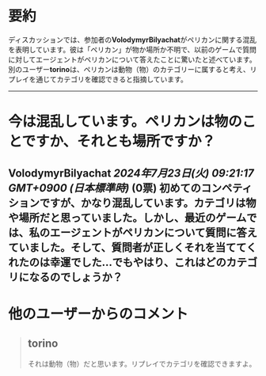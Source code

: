 # 要約 
ディスカッションでは、参加者の**VolodymyrBilyachat**がペリカンに関する混乱を表明しています。彼は「ペリカン」が物か場所か不明で、以前のゲームで質問に対してエージェントがペリカンについて答えたことに驚いたと述べています。別のユーザー**torino**は、ペリカンは動物（物）のカテゴリーに属すると考え、リプレイを通じてカテゴリを確認できると指摘しています。

---
# 今は混乱しています。ペリカンは物のことですか、それとも場所ですか？
**VolodymyrBilyachat** *2024年7月23日(火) 09:21:17 GMT+0900 (日本標準時)* (0票)
初めてのコンペティションですが、かなり混乱しています。カテゴリは物や場所だと思っていました。しかし、最近のゲームでは、私のエージェントがペリカンについて質問に答えていました。そして、質問者が正しくそれを当ててくれたのは幸運でした…でもやはり、これはどのカテゴリになるのでしょうか？
---
# 他のユーザーからのコメント
> ## torino
> 
> それは動物（物）だと思います。リプレイでカテゴリを確認できますよ。
